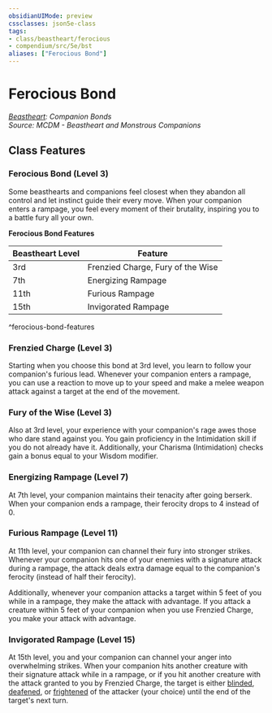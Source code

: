 ```yaml
---
obsidianUIMode: preview
cssclasses: json5e-class
tags:
- class/beastheart/ferocious
- compendium/src/5e/bst
aliases: ["Ferocious Bond"]
---
```

# Ferocious Bond
*[Beastheart](./beastheart-bst.md#): Companion Bonds*  
*Source: MCDM - Beastheart and Monstrous Companions*  


## Class Features

### Ferocious Bond (Level 3)

Some beasthearts and companions feel closest when they abandon all control and let instinct guide their every move. When your companion enters a rampage, you feel every moment of their brutality, inspiring you to a battle fury all your own.

**Ferocious Bond Features**

| Beastheart Level | Feature |
|------------------|---------|
| 3rd | Frenzied Charge, Fury of the Wise |
| 7th | Energizing Rampage |
| 11th | Furious Rampage |
| 15th | Invigorated Rampage |
^ferocious-bond-features

### Frenzied Charge (Level 3)

Starting when you choose this bond at 3rd level, you learn to follow your companion's furious lead. Whenever your companion enters a rampage, you can use a reaction to move up to your speed and make a melee weapon attack against a target at the end of the movement.

### Fury of the Wise (Level 3)

Also at 3rd level, your experience with your companion's rage awes those who dare stand against you. You gain proficiency in the Intimidation skill if you do not already have it. Additionally, your Charisma (Intimidation) checks gain a bonus equal to your Wisdom modifier.

### Energizing Rampage (Level 7)

At 7th level, your companion maintains their tenacity after going berserk. When your companion ends a rampage, their ferocity drops to 4 instead of 0.

### Furious Rampage (Level 11)

At 11th level, your companion can channel their fury into stronger strikes. Whenever your companion hits one of your enemies with a signature attack during a rampage, the attack deals extra damage equal to the companion's ferocity (instead of half their ferocity).

Additionally, whenever your companion attacks a target within 5 feet of you while in a rampage, they make the attack with advantage. If you attack a creature within 5 feet of your companion when you use Frenzied Charge, you make your attack with advantage.

### Invigorated Rampage (Level 15)

At 15th level, you and your companion can channel your anger into overwhelming strikes. When your companion hits another creature with their signature attack while in a rampage, or if you hit another creature with the attack granted to you by Frenzied Charge, the target is either [blinded](../../5e-rules/conditions.md##blinded), [deafened](../../5e-rules/conditions.md##deafened), or [frightened](../../5e-rules/conditions.md##frightened) of the attacker (your choice) until the end of the target's next turn.